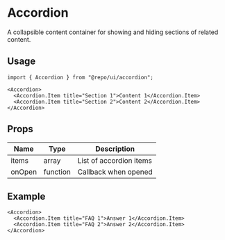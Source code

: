 # Accordion

A collapsible content container for showing and hiding sections of related content.

## Usage

```tsx
import { Accordion } from "@repo/ui/accordion";

<Accordion>
  <Accordion.Item title="Section 1">Content 1</Accordion.Item>
  <Accordion.Item title="Section 2">Content 2</Accordion.Item>
</Accordion>
```

## Props

| Name   | Type     | Description                  |
|--------|----------|------------------------------|
| items  | array    | List of accordion items      |
| onOpen | function | Callback when opened         |

## Example

```tsx
<Accordion>
  <Accordion.Item title="FAQ 1">Answer 1</Accordion.Item>
  <Accordion.Item title="FAQ 2">Answer 2</Accordion.Item>
</Accordion>
